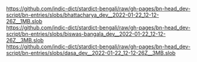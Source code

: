 https://github.com/indic-dict/stardict-bengali/raw/gh-pages/bn-head_dev-script/bn-entries/slobs/bhattacharya_dev__2022-01-22_12-12-26Z__1MB.slob  
https://github.com/indic-dict/stardict-bengali/raw/gh-pages/bn-head_dev-script/bn-entries/slobs/biswas-bangala_dev__2022-01-22_12-12-26Z__3MB.slob  
https://github.com/indic-dict/stardict-bengali/raw/gh-pages/bn-head_dev-script/bn-entries/slobs/dasa_dev__2022-01-22_12-12-26Z__3MB.slob  
